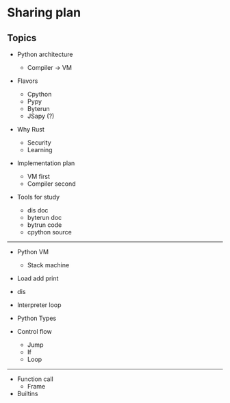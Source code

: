 # Sharing plan

## Topics

* Python architecture
  * Compiler -> VM
* Flavors
  * Cpython
  * Pypy
  * Byterun
  * JSapy (?)
* Why Rust 
  * Security 
  * Learning
* Implementation plan
  * VM first
  * Compiler second

* Tools for study
  * dis doc
  * byterun doc
  * bytrun code
  * cpython source

---
* Python VM
  * Stack machine

*  Load add print
  * dis
  * Interpreter loop
  * Python Types

* Control flow
  * Jump
  * If
  * Loop

---
* Function call
  * Frame
* Builtins

